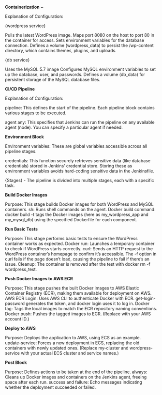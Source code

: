**Containerization** ~

Explanation of Configuration:

{wordpress service}

Pulls the latest WordPress image.
Maps port 8080 on the host to port 80 in the container for access.
Sets environment variables for the database connection.
Defines a volume (wordpress_data) to persist the /wp-content directory, which contains themes, plugins, and uploads.

{db service}

Uses the MySQL 5.7 image
Configures MySQL environment variables to set up the database, user, and passwords.
Defines a volume (db_data) for persistent storage of the MySQL database files.


**CI/CD Pipeline**

Explanation of Configuration:

pipeline: This defines the start of the pipeline. Each pipeline block contains various stages to be executed.

agent any: This specifies that Jenkins can run the pipeline on any available agent (node). You can specify a particular agent if needed.

**Environment Block**

Environment variables: These are global variables accessible across all pipeline stages.

credentials: This function securely retrieves sensitive data (like database credentials) stored in Jenkins’ credential store. Storing these as environment variables avoids hard-coding sensitive data in the Jenkinsfile.

{Stages} - The pipeline is divided into multiple stages, each with a specific task.

**Build Docker Images**

Purpose: This stage builds Docker images for both WordPress and MySQL containers.
sh: Runs shell commands on the agent.
Docker build command: docker build -t tags the Docker images (here as my_wordpress_app and my_mysql_db) using the specified Dockerfile for each component.

**Run Basic Tests**

Purpose: This stage performs basic tests to ensure the WordPress container works as expected.
Docker run: Launches a temporary container to check if WordPress starts correctly.
curl: Sends an HTTP request to the WordPress container’s homepage to confirm it’s accessible. The -f option in curl fails if the page doesn’t load, causing the pipeline to fail if there’s an issue.
Cleanup: The container is removed after the test with docker rm -f wordpress_test.

**Push Docker Images to AWS ECR**

Purpose: This stage pushes the built Docker images to AWS Elastic Container Registry (ECR), making them available for deployment on AWS.
AWS ECR Login: Uses AWS CLI to authenticate Docker with ECR. get-login-password generates the token, and docker login uses it to log in.
Docker tag: Tags the local images to match the ECR repository naming conventions.
Docker push: Pushes the tagged images to ECR.
(Replace <your-account-id> with your AWS account ID.)

**Deploy to AWS**

Purpose: Deploys the application to AWS, using ECS as an example.
update-service: Forces a new deployment in ECS, replacing the old containers with newly updated ones.
(Replace my-cluster and wordpress-service with your actual ECS cluster and service names.)

**Post Block**

Purpose: Defines actions to be taken at the end of the pipeline.
always: Cleans up Docker images and containers on the Jenkins agent, freeing space after each run.
success and failure: Echo messages indicating whether the deployment succeeded or failed.



